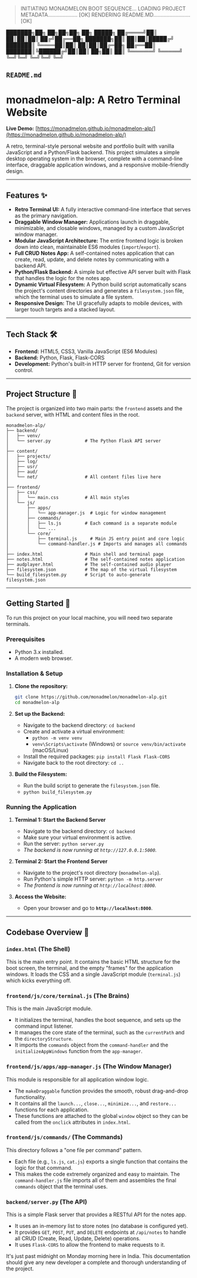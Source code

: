 > INITIATING MONADMELON BOOT SEQUENCE...
> LOADING PROJECT METADATA.................... [OK]
> RENDERING README.MD......................... [OK]

███████╗██╗   ██╗██╗██╗  ██╗ █████╗ 
██╔════╝██║   ██║██║██║ ██╔╝██╔══██╗
███████╗██║   ██║██║█████╔╝ ███████║
╚════██║██║   ██║██║██╔═██╗ ██╔══██║
███████║╚██████╔╝██║██║  ██╗██║  ██║
╚══════╝ ╚═════╝ ╚═╝╚═╝  ╚═╝╚═╝  ╚═╝

## `README.md`

# monadmelon-alp: A Retro Terminal Website

**Live Demo:** [https://monadmelon.github.io/monadmelon-alp/](https://monadmelon.github.io/monadmelon-alp/)

A retro, terminal-style personal website and portfolio built with vanilla JavaScript and a Python/Flask backend. This project simulates a simple desktop operating system in the browser, complete with a command-line interface, draggable application windows, and a responsive mobile-friendly design.

-----

## Features ✨

  * **Retro Terminal UI:** A fully interactive command-line interface that serves as the primary navigation.
  * **Draggable Window Manager:** Applications launch in draggable, minimizable, and closable windows, managed by a custom JavaScript window manager.
  * **Modular JavaScript Architecture:** The entire frontend logic is broken down into clean, maintainable ES6 modules (`import`/`export`).
  * **Full CRUD Notes App:** A self-contained notes application that can create, read, update, and delete notes by communicating with a backend API.
  * **Python/Flask Backend:** A simple but effective API server built with Flask that handles the logic for the notes app.
  * **Dynamic Virtual Filesystem:** A Python build script automatically scans the project's content directories and generates a `filesystem.json` file, which the terminal uses to simulate a file system.
  * **Responsive Design:** The UI gracefully adapts to mobile devices, with larger touch targets and a stacked layout.

-----

## Tech Stack 🛠️

  * **Frontend:** HTML5, CSS3, Vanilla JavaScript (ES6 Modules)
  * **Backend:** Python, Flask, Flask-CORS
  * **Development:** Python's built-in HTTP server for frontend, Git for version control.

-----

## Project Structure 📂

The project is organized into two main parts: the `frontend` assets and the `backend` server, with HTML and content files in the root.

```
monadmelon-alp/
├── backend/
│   ├── venv/
│   └── server.py             # The Python Flask API server
│
├── content/
│   ├── projects/
│   ├── log/
│   ├── usr/
│   ├── aud/
│   └── net/                  # All content files live here
│
├── frontend/
│   ├── css/
│   │   └── main.css          # All main styles
│   └── js/
│       ├── apps/
│       │   └── app-manager.js  # Logic for window management
│       ├── commands/
│       │   ├── ls.js         # Each command is a separate module
│       │   └── ...
│       └── core/
│           ├── terminal.js     # Main JS entry point and core logic
│           └── command-handler.js # Imports and manages all commands
│
├── index.html                # Main shell and terminal page
├── notes.html                # The self-contained notes application
├── audplayer.html            # The self-contained audio player
├── filesystem.json           # The map of the virtual filesystem
└── build_filesystem.py       # Script to auto-generate filesystem.json
```

-----

## Getting Started 🚀

To run this project on your local machine, you will need two separate terminals.

### Prerequisites

  * Python 3.x installed.
  * A modern web browser.

### Installation & Setup

1.  **Clone the repository:**

    ```bash
    git clone https://github.com/monadmelon/monadmelon-alp.git
    cd monadmelon-alp
    ```

2.  **Set up the Backend:**

      * Navigate to the backend directory: `cd backend`
      * Create and activate a virtual environment:
          * `python -m venv venv`
          * `venv\Scripts\activate` (Windows) or `source venv/bin/activate` (macOS/Linux)
      * Install the required packages: `pip install Flask Flask-CORS`
      * Navigate back to the root directory: `cd ..`

3.  **Build the Filesystem:**

      * Run the build script to generate the `filesystem.json` file.
      * `python build_filesystem.py`

### Running the Application

1.  **Terminal 1: Start the Backend Server**

      * Navigate to the backend directory: `cd backend`
      * Make sure your virtual environment is active.
      * Run the server: `python server.py`
      * *The backend is now running at `http://127.0.0.1:5000`.*

2.  **Terminal 2: Start the Frontend Server**

      * Navigate to the project's root directory (`monadmelon-alp`).
      * Run Python's simple HTTP server: `python -m http.server`
      * *The frontend is now running at `http://localhost:8000`.*

3.  **Access the Website:**

      * Open your browser and go to **`http://localhost:8000`**.

-----

## Codebase Overview 🧠

### `index.html` (The Shell)

This is the main entry point. It contains the basic HTML structure for the boot screen, the terminal, and the empty "frames" for the application windows. It loads the CSS and a single JavaScript module (`terminal.js`) which kicks everything off.

### `frontend/js/core/terminal.js` (The Brains)

This is the main JavaScript module.

  * It initializes the terminal, handles the boot sequence, and sets up the command input listener.
  * It manages the core state of the terminal, such as the `currentPath` and the `directoryStructure`.
  * It imports the `commands` object from the `command-handler` and the `initializeAppWindows` function from the `app-manager`.

### `frontend/js/apps/app-manager.js` (The Window Manager)

This module is responsible for all application window logic.

  * The `makeDraggable` function provides the smooth, robust drag-and-drop functionality.
  * It contains all the `launch...`, `close...`, `minimize...`, and `restore...` functions for each application.
  * These functions are attached to the global `window` object so they can be called from the `onclick` attributes in `index.html`.

### `frontend/js/commands/` (The Commands)

This directory follows a "one file per command" pattern.

  * Each file (e.g., `ls.js`, `cat.js`) exports a single function that contains the logic for that command.
  * This makes the code extremely organized and easy to maintain. The `command-handler.js` file imports all of them and assembles the final `commands` object that the terminal uses.

### `backend/server.py` (The API)

This is a simple Flask server that provides a RESTful API for the notes app.

  * It uses an in-memory list to store notes (no database is configured yet).
  * It provides `GET`, `POST`, `PUT`, and `DELETE` endpoints at `/api/notes` to handle all CRUD (Create, Read, Update, Delete) operations.
  * It uses `Flask-CORS` to allow the frontend to make requests to it.

It's just past midnight on Monday morning here in India. This documentation should give any new developer a complete and thorough understanding of the project.